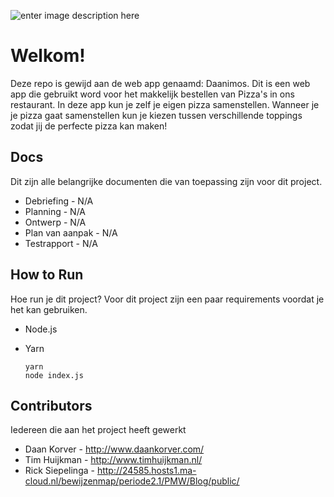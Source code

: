 ![enter image description here](https://i.imgur.com/ggqYoIW.png)

# Welkom!
Deze repo is gewijd aan de web app genaamd: Daanimos. Dit is een web app die gebruikt word voor het makkelijk bestellen van Pizza's in ons restaurant. In deze app kun je zelf je eigen pizza samenstellen. Wanneer je je pizza gaat samenstellen kun je kiezen tussen verschillende toppings zodat jij de perfecte pizza kan maken!

## Docs

Dit zijn alle belangrijke documenten die van toepassing zijn voor dit project.
 - Debriefing - N/A
 - Planning - N/A
 - Ontwerp - N/A
 - Plan van aanpak - N/A
 - Testrapport - N/A

## How to Run

Hoe run je dit project? Voor dit project zijn een paar requirements voordat je het kan gebruiken.

 - Node.js
 - Yarn

    ```yarn```   
    ```node index.js```

## Contributors
Iedereen die aan het project heeft gewerkt

 - Daan Korver - http://www.daankorver.com/
 - Tim Huijkman - http://www.timhuijkman.nl/
 - Rick Siepelinga - http://24585.hosts1.ma-cloud.nl/bewijzenmap/periode2.1/PMW/Blog/public/
